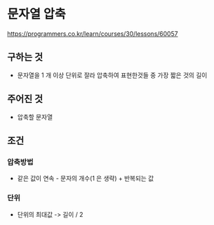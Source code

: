 # 문자열 압축
https://programmers.co.kr/learn/courses/30/lessons/60057
## 구하는 것
- 문자열을 1 개 이상 단위로 잘라 압축하여 표현한것들 중 가장 짧은 것의 길이
## 주어진 것
- 압축할 문자열
## 조건
### 압축방법
- 같은 값이 연속 - 문자의 개수(1 은 생략) + 반복되는 값
### 단위
- 단위의 최대값 -> 길이 / 2

